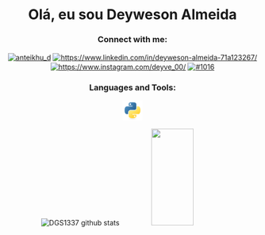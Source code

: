 <h1 align="center">Olá, eu sou Deyweson Almeida</h1>
<h3 align="center"></h3>

<h3 align="center">Connect with me:</h3>
<p align="center">
<a href="https://twitter.com/anteikhu_d" target="blank"><img align="center" src="https://raw.githubusercontent.com/rahuldkjain/github-profile-readme-generator/master/src/images/icons/Social/twitter.svg" alt="anteikhu_d" height="30" width="40" /></a>
<a href="https://linkedin.com/in/https://www.linkedin.com/in/deyweson-almeida-71a123267/" target="blank"><img align="center" src="https://raw.githubusercontent.com/rahuldkjain/github-profile-readme-generator/master/src/images/icons/Social/linked-in-alt.svg" alt="https://www.linkedin.com/in/deyweson-almeida-71a123267/" height="30" width="40" /></a>
<a href="https://instagram.com/https://www.instagram.com/deyve_00/" target="blank"><img align="center" src="https://raw.githubusercontent.com/rahuldkjain/github-profile-readme-generator/master/src/images/icons/Social/instagram.svg" alt="https://www.instagram.com/deyve_00/" height="30" width="40" /></a>
<a href="https://discord.gg/#1016" target="blank"><img align="center" src="https://raw.githubusercontent.com/rahuldkjain/github-profile-readme-generator/master/src/images/icons/Social/discord.svg" alt="#1016" height="30" width="40" /></a>
</p>

<h3 align="center">Languages and Tools:</h3>
<p align="center"> <a href="https://www.python.org" target="_blank" rel="noreferrer"> <img src="https://raw.githubusercontent.com/devicons/devicon/master/icons/python/python-original.svg" alt="python" width="40" height="40"/> </a> </p>



<div align="center">  
  <img width="49%" height="195px" src="https://github-readme-stats.vercel.app/api?username=Deyweson&show_icons=true&count_private=true&hide_border=true&title_color=00bfbf&icon_color=00bfbf&text_color=c9d1d9&bg_color=0d1117" alt="DGS1337 github stats" /> 
  <img width="41%" height="195px" src="https://github-readme-stats.vercel.app/api/top-langs/?username=Deyweson&layout=compact&hide_border=true&title_color=00bfbf&text_color=00bfbf&bg_color=0d1117" />
</div>
